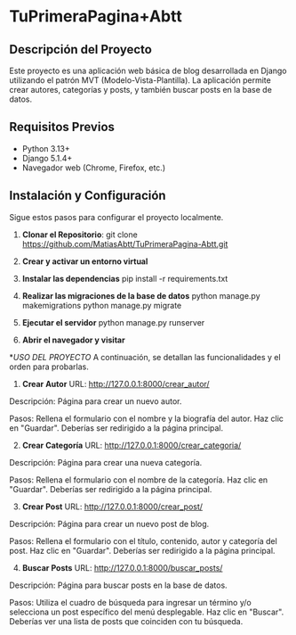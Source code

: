 # TuPrimeraPagina+Abtt

## Descripción del Proyecto
Este proyecto es una aplicación web básica de blog desarrollada en Django utilizando el patrón MVT (Modelo-Vista-Plantilla). La aplicación permite crear autores, categorías y posts, y también buscar posts en la base de datos.

## Requisitos Previos
- Python 3.13+
- Django 5.1.4+
- Navegador web (Chrome, Firefox, etc.)

## Instalación y Configuración
Sigue estos pasos para configurar el proyecto localmente.

1. **Clonar el Repositorio**:
   git clone https://github.com/MatiasAbtt/TuPrimeraPagina-Abtt.git

2. **Crear y activar un entorno virtual**

3. **Instalar las dependencias**
   pip install -r requirements.txt

4. **Realizar las migraciones de la base de datos**
   python manage.py makemigrations
   python manage.py migrate

5. **Ejecutar el servidor**
   python manage.py runserver

6. **Abrir el navegador y visitar**

**USO DEL PROYECTO*
A continuación, se detallan las funcionalidades y el orden para probarlas.

1. **Crear Autor**
URL: http://127.0.0.1:8000/crear_autor/

Descripción: Página para crear un nuevo autor.

Pasos: Rellena el formulario con el nombre y la biografía del autor. Haz clic en "Guardar". Deberías ser redirigido a la página principal.

2. **Crear Categoría**
URL: http://127.0.0.1:8000/crear_categoria/

Descripción: Página para crear una nueva categoría.

Pasos: Rellena el formulario con el nombre de la categoría. Haz clic en "Guardar". Deberías ser redirigido a la página principal.

3. **Crear Post**
URL: http://127.0.0.1:8000/crear_post/

Descripción: Página para crear un nuevo post de blog.

Pasos: Rellena el formulario con el título, contenido, autor y categoría del post. Haz clic en "Guardar". Deberías ser redirigido a la página principal.

4. **Buscar Posts**
URL: http://127.0.0.1:8000/buscar_posts/

Descripción: Página para buscar posts en la base de datos.

Pasos: Utiliza el cuadro de búsqueda para ingresar un término y/o selecciona un post específico del menú desplegable. Haz clic en "Buscar". Deberías ver una lista de posts que coinciden con tu búsqueda.
